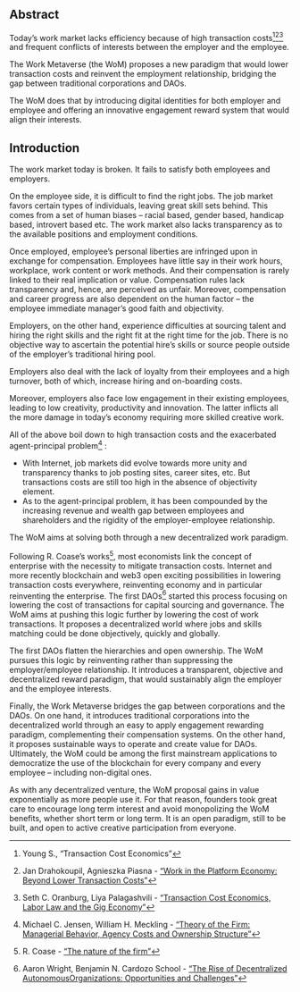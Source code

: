 

## Abstract

Today’s work market lacks efficiency because of high transaction costs[^1][^2][^3] and frequent conflicts of interests between the employer and the employee.

The Work Metaverse (the WoM) proposes a new paradigm that would lower transaction costs and reinvent the employment relationship, bridging the gap between traditional corporations and DAOs.

The WoM does that by introducing digital identities for both employer and employee and offering an innovative engagement reward system that would align their interests.

## Introduction

The work market today is broken. It fails to satisfy both employees and employers.

On the employee side, it is difficult to find the right jobs. The job market favors certain types of individuals, leaving great skill sets behind. This comes from a set of human biases – racial based, gender based, handicap based, introvert based etc. The work market also lacks transparency as to the available positions and employment conditions.

Once employed, employee’s personal liberties are infringed upon in exchange for compensation. Employees have little say in their work hours, workplace, work content or work methods. And their compensation is rarely linked to their real implication or value. Compensation rules lack transparency and, hence, are perceived as unfair. Moreover, compensation and career progress are also dependent on the human factor – the employee immediate manager’s good faith and objectivity.

Employers, on the other hand, experience difficulties at sourcing talent and hiring the right skills and the right fit at the right time for the job. There is no objective way to ascertain the potential hire’s skills or source people outside of the employer’s traditional hiring pool.

Employers also deal with the lack of loyalty from their employees and a high turnover, both of which, increase hiring and on-boarding costs.

Moreover, employers also face low engagement in their existing employees, leading to low creativity, productivity and innovation. The latter inflicts all the more damage in today’s economy requiring more skilled creative work.

All of the above boil down to high transaction costs and the exacerbated agent-principal problem[^4] :

- With Internet, job markets did evolve towards more unity and transparency thanks to job posting sites, career sites, etc. But transactions costs are still too high in the absence of objectivity element.
- As to the agent-principal problem, it has been compounded by the increasing revenue and wealth gap between employees and shareholders and the rigidity of the employer-employee relationship.

The WoM aims at solving both through a new decentralized work paradigm.

Following R. Coase’s works[^5], most economists link the concept of enterprise with the necessity to mitigate transaction costs. Internet and more recently blockchain and web3 open exciting possibilities in lowering transaction costs everywhere, reinventing economy and in particular reinventing the enterprise. The first DAOs[^6] started this process focusing on lowering the cost of transactions for capital sourcing and governance. The WoM aims at pushing this logic further by lowering the cost of work transactions. It proposes a decentralized world where jobs and skills matching could be done objectively, quickly and globally.

The first DAOs flatten the hierarchies and open ownership. The WoM pursues this logic by reinventing rather than suppressing the employer/employee relationship. It introduces a transparent, objective and decentralized reward paradigm, that would sustainably align the employer and the employee interests.

Finally, the Work Metaverse bridges the gap between corporations and the DAOs. On one hand, it introduces traditional corporations into the decentralized world through an easy to apply engagement rewarding paradigm, complementing their compensation systems. On the other hand, it proposes sustainable ways to operate and create value for DAOs. Ultimately, the WoM could be among the first mainstream applications to democratize the use of the blockchain for every company and every employee – including non-digital ones.

As with any decentralized venture, the WoM proposal gains in value exponentially as more people use it. For that reason, founders took great care to encourage long term interest and avoid monopolizing the WoM benefits, whether short term or long term. It is an open paradigm, still to be built, and open to active creative participation from everyone.


[^1]: Young S., “Transaction Cost Economics”
[^2]: Jan Drahokoupil, Agnieszka Piasna - [“Work in the Platform Economy: Beyond Lower Transaction Costs”](https://www.intereconomics.eu/contents/year/2017/number/6/article/work-in-the-platform-economy-beyond-lower-transaction-costs.html)
[^3]: Seth C. Oranburg, Liya Palagashvili - [“Transaction Cost Economics, Labor Law and the Gig Economy”](https://dsc.duq.edu/cgi/viewcontent.cgi?article=1115&context=law-faculty-scholarship)
[^4]: Michael C. Jensen, William H. Meckling - [“Theory of the Firm: Managerial Behavior, Agency Costs and Ownership Structure”](https://www.academia.edu/download/37786595/jensen-meckling.pdf)
[^5]: R. Coase - [“The nature of the firm”](http://econdse.org/wp-content/uploads/2014/09/firm-coase.pdf)
[^6]: Aaron Wright, Benjamin N. Cardozo School - [“The Rise of Decentralized AutonomousOrganizations: Opportunities and Challenges”](https://stanford-jblp.pubpub.org/pub/rise-of-daos/release/1)

